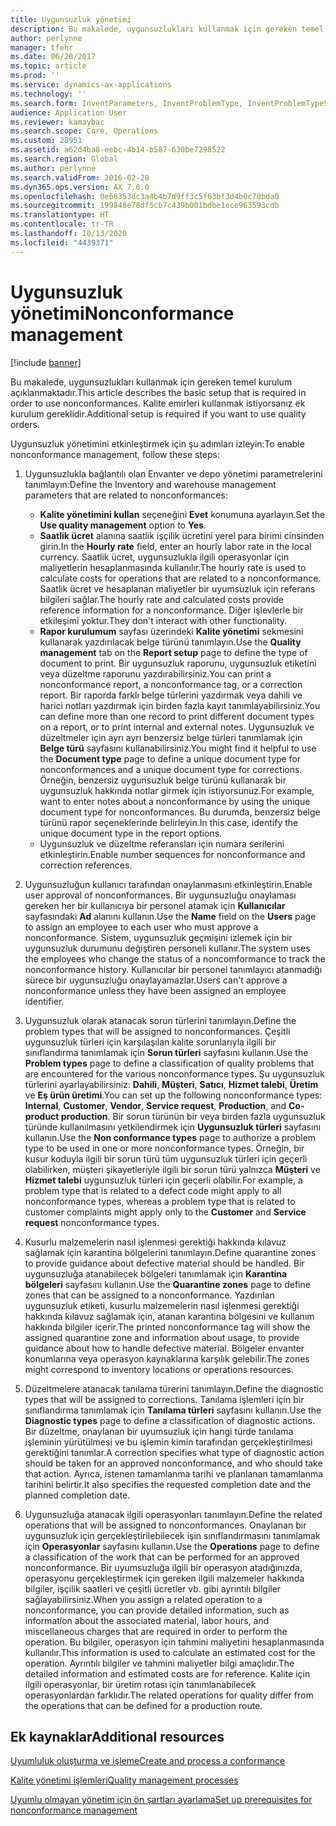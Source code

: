 ```yaml
---
title: Uygunsuzluk yönetimi
description: Bu makalede, uygunsuzlukları kullanmak için gereken temel kurulum açıklanmaktadır. Kalite emirleri kullanmak istiyorsanız ek kurulum gereklidir.
author: perlynne
manager: tfehr
ms.date: 06/20/2017
ms.topic: article
ms.prod: ''
ms.service: dynamics-ax-applications
ms.technology: ''
ms.search.form: InventParameters, InventProblemType, InventProblemTypeSetup, InventQuarantineZone, InventTestDiagnosticType, InventTestReportSetup, SysUserManagement, InventTestRelatedOperations
audience: Application User
ms.reviewer: kamaybac
ms.search.scope: Core, Operations
ms.custom: 28951
ms.assetid: a62d4ba8-eebc-4b14-b587-630be7298522
ms.search.region: Global
ms.author: perlynne
ms.search.validFrom: 2016-02-28
ms.dyn365.ops.version: AX 7.0.0
ms.openlocfilehash: 0e66353dc3a4b4b7d9ff3c5f63bf3d4b0c70bda0
ms.sourcegitcommit: 199848e78df5cb7c439b001bdbe1ece963593cdb
ms.translationtype: HT
ms.contentlocale: tr-TR
ms.lasthandoff: 10/13/2020
ms.locfileid: "4439371"
---
```

# <a name="nonconformance-management"></a><span data-ttu-id="85fdb-104">Uygunsuzluk yönetimi</span><span class="sxs-lookup"><span data-stu-id="85fdb-104">Nonconformance management</span></span>

[!include [banner](../includes/banner.md)]

<span data-ttu-id="85fdb-105">Bu makalede, uygunsuzlukları kullanmak için gereken temel kurulum açıklanmaktadır.</span><span class="sxs-lookup"><span data-stu-id="85fdb-105">This article describes the basic setup that is required in order to use nonconformances.</span></span> <span data-ttu-id="85fdb-106">Kalite emirleri kullanmak istiyorsanız ek kurulum gereklidir.</span><span class="sxs-lookup"><span data-stu-id="85fdb-106">Additional setup is required if you want to use quality orders.</span></span>

<span data-ttu-id="85fdb-107">Uygunsuzluk yönetimini etkinleştirmek için şu adımları izleyin:</span><span class="sxs-lookup"><span data-stu-id="85fdb-107">To enable nonconformance management, follow these steps:</span></span>

1.  <span data-ttu-id="85fdb-108">Uygunsuzlukla bağlantılı olan Envanter ve depo yönetimi parametrelerini tanımlayın:</span><span class="sxs-lookup"><span data-stu-id="85fdb-108">Define the Inventory and warehouse management parameters that are related to nonconformances:</span></span>
    -   <span data-ttu-id="85fdb-109">**Kalite yönetimini kullan** seçeneğini **Evet** konumuna ayarlayın.</span><span class="sxs-lookup"><span data-stu-id="85fdb-109">Set the **Use quality management** option to **Yes**.</span></span>
    -   <span data-ttu-id="85fdb-110">**Saatlik ücret** alanına saatlik işçilik ücretini yerel para birimi cinsinden girin.</span><span class="sxs-lookup"><span data-stu-id="85fdb-110">In the **Hourly rate** field, enter an hourly labor rate in the local currency.</span></span> <span data-ttu-id="85fdb-111">Saatlik ücret, uygunsuzlukla ilgili operasyonlar için maliyetlerin hesaplanmasında kullanılır.</span><span class="sxs-lookup"><span data-stu-id="85fdb-111">The hourly rate is used to calculate costs for operations that are related to a nonconformance.</span></span> <span data-ttu-id="85fdb-112">Saatlik ücret ve hesaplanan maliyetler bir uyumsuzluk için referans bilgileri sağlar.</span><span class="sxs-lookup"><span data-stu-id="85fdb-112">The hourly rate and calculated costs provide reference information for a nonconformance.</span></span> <span data-ttu-id="85fdb-113">Diğer işlevlerle bir etkileşimi yoktur.</span><span class="sxs-lookup"><span data-stu-id="85fdb-113">They don't interact with other functionality.</span></span>
    -   <span data-ttu-id="85fdb-114">**Rapor kurulumum** sayfası üzerindeki **Kalite yönetimi** sekmesini kullanarak yazdırılacak belge türünü tanımlayın.</span><span class="sxs-lookup"><span data-stu-id="85fdb-114">Use the **Quality management** tab on the **Report setup** page to define the type of document to print.</span></span> <span data-ttu-id="85fdb-115">Bir uygunsuzluk raporunu, uygunsuzluk etiketini veya düzeltme raporunu yazdırabilirsiniz.</span><span class="sxs-lookup"><span data-stu-id="85fdb-115">You can print a nonconformance report, a nonconformance tag, or a correction report.</span></span> <span data-ttu-id="85fdb-116">Bir raporda farklı belge türlerini yazdırmak veya dahili ve harici notları yazdırmak için birden fazla kayıt tanımlayabilirsiniz.</span><span class="sxs-lookup"><span data-stu-id="85fdb-116">You can define more than one record to print different document types on a report, or to print internal and external notes.</span></span> <span data-ttu-id="85fdb-117">Uygunsuzluk ve düzeltmeler için ayrı ayrı benzersiz belge türleri tanımlamak için **Belge türü** sayfasını kullanabilirsiniz.</span><span class="sxs-lookup"><span data-stu-id="85fdb-117">You might find it helpful to use the **Document type** page to define a unique document type for nonconformances and a unique document type for corrections.</span></span> <span data-ttu-id="85fdb-118">Örneğin, benzersiz uygunsuzluk belge türünü kullanarak bir uygunsuzluk hakkında notlar girmek için istiyorsunuz.</span><span class="sxs-lookup"><span data-stu-id="85fdb-118">For example, want to enter notes about a nonconformance by using the unique document type for nonconformances.</span></span> <span data-ttu-id="85fdb-119">Bu durumda, benzersiz belge türünü rapor seçeneklerinde belirleyin.</span><span class="sxs-lookup"><span data-stu-id="85fdb-119">In this case, identify the unique document type in the report options.</span></span>
    -   <span data-ttu-id="85fdb-120">Uygunsuzluk ve düzeltme referansları için numara serilerini etkinleştirin.</span><span class="sxs-lookup"><span data-stu-id="85fdb-120">Enable number sequences for nonconformance and correction references.</span></span>

2.  <span data-ttu-id="85fdb-121">Uygunsuzluğun kullanıcı tarafından onaylanmasını etkinleştirin.</span><span class="sxs-lookup"><span data-stu-id="85fdb-121">Enable user approval of nonconformances.</span></span> <span data-ttu-id="85fdb-122">Bir uygunsuzluğu onaylaması gereken her bir kullanıcıya bir personel atamak için **Kullanıcılar** sayfasındaki **Ad** alanını kullanın.</span><span class="sxs-lookup"><span data-stu-id="85fdb-122">Use the **Name** field on the **Users** page to assign an employee to each user who must approve a nonconformance.</span></span> <span data-ttu-id="85fdb-123">Sistem, uygunsuzluk geçmişini izlemek için bir uygunsuzluk durumunu değiştiren personeli kullanır.</span><span class="sxs-lookup"><span data-stu-id="85fdb-123">The system uses the employees who change the status of a noncomformance to track the nonconformance history.</span></span> <span data-ttu-id="85fdb-124">Kullanıcılar bir personel tanımlayıcı atanmadığı sürece bir uygunsuzluğu onaylayamazlar.</span><span class="sxs-lookup"><span data-stu-id="85fdb-124">Users can't approve a nonconformance unless they have been assigned an employee identifier.</span></span>
3.  <span data-ttu-id="85fdb-125">Uygunsuzluk olarak atanacak sorun türlerini tanımlayın.</span><span class="sxs-lookup"><span data-stu-id="85fdb-125">Define the problem types that will be assigned to nonconformances.</span></span> <span data-ttu-id="85fdb-126">Çeşitli uygunsuzluk türleri için karşılaşılan kalite sorunlarıyla ilgili bir sınıflandırma tanımlamak için **Sorun türleri** sayfasını kullanın.</span><span class="sxs-lookup"><span data-stu-id="85fdb-126">Use the **Problem types** page to define a classification of quality problems that are encountered for the various nonconformance types.</span></span> <span data-ttu-id="85fdb-127">Şu uygunsuzluk türlerini ayarlayabilirsiniz: **Dahili**, **Müşteri**, **Satıcı**, **Hizmet talebi**, **Üretim** ve **Eş ürün üretimi**.</span><span class="sxs-lookup"><span data-stu-id="85fdb-127">You can set up the following nonconformance types: **Internal**, **Customer**, **Vendor**, **Service request**, **Production**, and **Co-product production**.</span></span> <span data-ttu-id="85fdb-128">Bir sorun türünün bir veya birden fazla uygunsuzluk türünde kullanılmasını yetkilendirmek için **Uygunsuzluk türleri** sayfasını kullanın.</span><span class="sxs-lookup"><span data-stu-id="85fdb-128">Use the **Non conformance types** page to authorize a problem type to be used in one or more nonconformance types.</span></span> <span data-ttu-id="85fdb-129">Örneğin, bir kusur koduyla ilgili bir sorun türü tüm uygunsuzluk türleri için geçerli olabilirken, müşteri şikayetleriyle ilgili bir sorun türü yalnızca **Müşteri** ve **Hizmet talebi** uygunsuzluk türleri için geçerli olabilir.</span><span class="sxs-lookup"><span data-stu-id="85fdb-129">For example, a problem type that is related to a defect code might apply to all nonconformance types, whereas a problem type that is related to customer complaints might apply only to the **Customer** and **Service request** nonconformance types.</span></span>
4.  <span data-ttu-id="85fdb-130">Kusurlu malzemelerin nasıl işlenmesi gerektiği hakkında kılavuz sağlamak için karantina bölgelerini tanımlayın.</span><span class="sxs-lookup"><span data-stu-id="85fdb-130">Define quarantine zones to provide guidance about defective material should be handled.</span></span> <span data-ttu-id="85fdb-131">Bir uygunsuzluğa atanabilecek bölgeleri tanımlamak için **Karantina bölgeleri** sayfasını kullanın.</span><span class="sxs-lookup"><span data-stu-id="85fdb-131">Use the **Quarantine zones** page to define zones that can be assigned to a nonconformance.</span></span> <span data-ttu-id="85fdb-132">Yazdırılan uygunsuzluk etiketi, kusurlu malzemelerin nasıl işlenmesi gerektiği hakkında kılavuz sağlamak için, atanan karantina bölgesini ve kullanım hakkında bilgiler içerir.</span><span class="sxs-lookup"><span data-stu-id="85fdb-132">The printed nonconformance tag will show the assigned quarantine zone and information about usage, to provide guidance about how to handle defective material.</span></span> <span data-ttu-id="85fdb-133">Bölgeler envanter konumlarına veya operasyon kaynaklarına karşılık gelebilir.</span><span class="sxs-lookup"><span data-stu-id="85fdb-133">The zones might correspond to inventory locations or operations resources.</span></span>
5.  <span data-ttu-id="85fdb-134">Düzeltmelere atanacak tanılama türerini tanımlayın.</span><span class="sxs-lookup"><span data-stu-id="85fdb-134">Define the diagnostic types that will be assigned to corrections.</span></span> <span data-ttu-id="85fdb-135">Tanılama işlemleri için bir sınıflandırma tanımlamak için **Tanılama türleri** sayfasını kullanın.</span><span class="sxs-lookup"><span data-stu-id="85fdb-135">Use the **Diagnostic types** page to define a classification of diagnostic actions.</span></span> <span data-ttu-id="85fdb-136">Bir düzeltme, onaylanan bir uyumsuzluk için hangi türde tanılama işleminin yürütülmesi ve bu işlemin kimin tarafından gerçekleştirilmesi gerektiğini tanımlar.</span><span class="sxs-lookup"><span data-stu-id="85fdb-136">A correction specifies what type of diagnostic action should be taken for an approved nonconformance, and who should take that action.</span></span> <span data-ttu-id="85fdb-137">Ayrıca, istenen tamamlanma tarihi ve planlanan tamamlanma tarihini belirtir.</span><span class="sxs-lookup"><span data-stu-id="85fdb-137">It also specifies the requested completion date and the planned completion date.</span></span>
6.  <span data-ttu-id="85fdb-138">Uygunsuzluğa atanacak ilgili operasyonları tanımlayın.</span><span class="sxs-lookup"><span data-stu-id="85fdb-138">Define the related operations that will be assigned to nonconformances.</span></span> <span data-ttu-id="85fdb-139">Onaylanan bir uygunsuzluk için gerçekleştirilebilecek işin sınıflandırmasını tanımlamak için **Operasyonlar** sayfasını kullanın.</span><span class="sxs-lookup"><span data-stu-id="85fdb-139">Use the **Operations** page to define a classification of the work that can be performed for an approved nonconformance.</span></span> <span data-ttu-id="85fdb-140">Bir uyumsuzluğa ilgili bir operasyon atadığınızda, operasyonu gerçekleştirmek için gereken ilgili malzemeler hakkında bilgiler, işçilik saatleri ve çeşitli ücretler vb. gibi ayrıntılı bilgiler sağlayabilirsiniz.</span><span class="sxs-lookup"><span data-stu-id="85fdb-140">When you assign a related operation to a nonconformance, you can provide detailed information, such as information about the associated material, labor hours, and miscellaneous charges that are required in order to perform the operation.</span></span> <span data-ttu-id="85fdb-141">Bu bilgiler, operasyon için tahmini maliyetini hesaplanmasında kullanılır.</span><span class="sxs-lookup"><span data-stu-id="85fdb-141">This information is used to calculate an estimated cost for the operation.</span></span> <span data-ttu-id="85fdb-142">Ayrıntılı bilgiler ve tahmini maliyetler bilgi amaçlıdır.</span><span class="sxs-lookup"><span data-stu-id="85fdb-142">The detailed information and estimated costs are for reference.</span></span> <span data-ttu-id="85fdb-143">Kalite için ilgili operasyonlar, bir üretim rotası için tanımlanabilecek operasyonlardan farklıdır.</span><span class="sxs-lookup"><span data-stu-id="85fdb-143">The related operations for quality differ from the operations that can be defined for a production route.</span></span>


<a name="additional-resources"></a><span data-ttu-id="85fdb-144">Ek kaynaklar</span><span class="sxs-lookup"><span data-stu-id="85fdb-144">Additional resources</span></span>
--------

[<span data-ttu-id="85fdb-145">Uyumluluk oluşturma ve işleme</span><span class="sxs-lookup"><span data-stu-id="85fdb-145">Create and process a conformance</span></span>](tasks/create-process-non-conformance.md)

[<span data-ttu-id="85fdb-146">Kalite yönetimi işlemleri</span><span class="sxs-lookup"><span data-stu-id="85fdb-146">Quality management processes</span></span>](quality-management-processes.md)

[<span data-ttu-id="85fdb-147">Uyumlu olmayan yönetim için ön şartları ayarlama</span><span class="sxs-lookup"><span data-stu-id="85fdb-147">Set up prerequisites for nonconformance management</span></span>](tasks/set-up-prerequisites-nonconformance-management.md)
